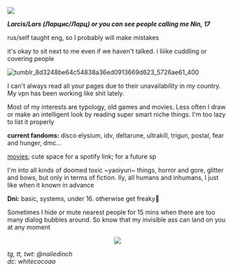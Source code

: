 ![](https://komarev.com/ghpvc/?username=nailedinch)  

***Larcis/Lars (Ларцис/Ларц) or you can see people calling me Nin, 17***

rus/self taught eng, so I probably will make mistakes  
  
it's okay to sit next to me even if we haven't talked. i liiike cuddling or covering people   

![tumblr_8d3248be64c54838a36ed0913669d623_5726ae61_400](https://github.com/user-attachments/assets/8edafce4-18e7-4a70-9c72-e51b608661ec)


I can't always read all your pages due to their unavailability in my country. My vpn has been working like shit lately.    

Most of my interests are typology, old games and movies. Less often I draw or make an intelligent look by reading super smart niche things. I'm too lazy to list it properly

**current fandoms:**
disco elysium, idv, deltarune, ultrakill, trigun, postal, fear and hunger, dmc...

[movies](https://boxd.it/81CFL); cute space for a spotify link; for a future sp


I'm into all kinds of doomed toxic ~yaoiyuri~ things, horror and gore, glitter and bows, but only in terms of fiction. Ily, all humans and inhumans, I just like when it known in advance


**Dni:**
basic, systems, under 16. otherwise get freaky💜

Sometimes I hide or mute nearest people for 15 mins when there are too many dialog bubbles around. So know that my invisible ass can land on you at any moment

<p align="center">
<img src="https://64.media.tumblr.com/97d253a485fcef4706e21d1800e08221/79a6652a6d7925e6-c3/s100x200/f8b43eee8e87a7544215c519238d32e8f7c7b7dc.gifv"/>
</p>
 
*tg, tt, twt: @nailedinch*                                
*dc: whitecocoaa*  

